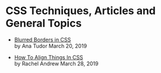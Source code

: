 # CSS Techniques, Articles and General Topics  

- [Blurred Borders in CSS](https://css-tricks.com/blurred-borders-in-css/)  
  by Ana Tudor March 20, 2019  

- [How To Align Things In CSS](https://www.smashingmagazine.com/2019/03/css-alignment/)  
  by Rachel Andrew March 28, 2019
